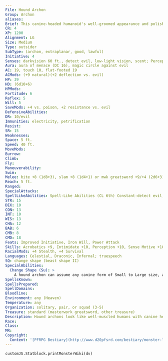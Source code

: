 ```yaml
---
File: Hound Archon
Group: Archon
aliases: 
Brief: This canine-headed humanoid's well-groomed appearance and polished greatsword show it to be more than a common beast.
CR: 4
XP: 1200
Alignment: LG
Size: Medium
Type: outsider
SubType: (archon, extraplanar, good, lawful)
Initiative: 4
Senses: darkvision 60 ft., detect evil, low-light vision, scent; Perception +10
Aura: aura of menace (DC 16), magic circle against evil
AC: 19, touch 10, flat-footed 19
ACMods: (+9 natural)(+2 deflection vs. evil)
HP: 39
HD: (6d10+6)
HPMods: 
Fortitude: 6
Reflex: 5
Will: 5
SaveMods: +4 vs. poison, +2 resistance vs. evil
DefensiveAbilities: 
DR: 10/evil
Immunities: electricity, petrification
Resist: 
SR: 15
Weaknesses: 
Space: 5 ft.
Speed: 40 ft.
MoveMods: 
Burrow: 
Climb: 
Fly: 
Maneuverability: 
Swim: 
Melee: bite +8 (1d8+3), slam +8 (1d4+1) or mwk greatsword +9/+4 (2d6+3), bite +3 (1d8+2)
Reach: 5 ft.
Ranged: 
SpecialAttacks: 
SpellLikeAbilities: Spell-Like Abilities (CL 6th) Constant-detect evil, magic circle against evil At Will-aid, continual flame, greater teleport (self plus 50 lbs. of objects only), message
STR: 15
DEX: 10
CON: 13
INT: 10
WIS: 13
CHA: 12
BAB: 6
CMB: 8
CMD: 18
Feats: Improved Initiative, Iron Will, Power Attack
Skills: Acrobatics +9, Intimidate +10, Perception +10, Sense Motive +10, Stealth +13, Survival +14
RacialMods: +4 Stealth, +4 Survival
Languages: Celestial, Draconic, Infernal; truespeech
SQ: change shape (beast shape II)
SpecialAbilities:
  Change Shape (Su): >
    A hound archon can assume any canine form of Small to Large size, as if using beast shape II. While in canine form, the hound archon loses its bite, slam, and greatsword attacks, but gains the bite attack of the form it chooses. For the purposes of this ability, canines include any dog-like or wolf-like creature of the animal type.
SpellsKnown: 
SpellsPrepared: 
SpellDomains: 
Bloodline: 
Environment: any (Heaven)
Temperature: any
Organization: solitary, pair, or squad (3-5)
Treasure: standard (masterwork greatsword, other treasure)
Description: Hound archons look like well-muscled humans with canine heads typically resembling those of noble-looking wolves or dogs. Well trained, they prefer to make use of their greatswords in battle, though they are equally adept with their natural weapons. Hound archons loathe killing mortals and prefer to disarm or incapacitate even evil individuals when they can. Against fiends and the irredeemably corrupt, though, they show no mercy. Hound archons are disciplined soldiers and sentinels. Occasionally good-aligned deities send them to watch over specific places and individuals they take a particular interest in. Under the guise of unassuming but friendly strays, such secret defenders might follow their ward or guard their post subtly for years. In Heaven's armies, exceptional hound archon paladins lead their fellows into combat, taking on roles as captains and knights. They lead incursions against fiendish holdings, whether that entails strikes against daemonic fortresses or liberating the captives of night hag soul collectors. Such missions make hound archons perhaps the most likely celestials one might encounter upon the Lower Planes, and packs of swift-moving wolves occasionally reveal themselves to be welcome saviors to those lost within such realms. Regardless of their orders, hound archons universally exhibit a particular hatred of canine fiends, abandoning all mercy and going out of their way to put an end to the evils of barghests, glabrezus, yeth hounds, and similar depraved outsiders.
Race: 
Class: 
MR: 
Copyright:
  Content: '[PFRPG Bestiary](http://www.d20pfsrd.com/bestiary/monster-listings/outsiders/archon/hound-archon)'
---
```

```dataviewjs
customJS.Statblock.printMonsterWiki(dv)
```
